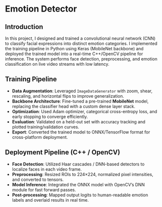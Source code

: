 # Emotion Detector 
## Introduction

In this project, I designed and trained a convolutional neural network (CNN) to classify facial expressions into distinct emotion categories. I implemented the training pipeline in Python using Keras (MobileNet backbone) and deployed the trained model into a real-time C++/OpenCV pipeline for inference. The system performs face detection, preprocessing, and emotion classification on live video streams with low latency.

## Training Pipeline

- **Data Augmentation**: Leveraged `ImageDataGenerator` with zoom, shear, rescaling, and horizontal flips to improve generalization.  
- **Backbone Architecture**: Fine-tuned a pre-trained **MobileNet** model, replacing the classifier head with a custom dense layer stack.  
- **Optimization**: Used Adam optimizer, categorical cross-entropy loss, and early stopping to converge efficiently.  
- **Evaluation**: Validated on a held-out set with accuracy tracking and plotted training/validation curves.  
- **Export**: Converted the trained model to ONNX/TensorFlow format for cross-platform deployment.  

## Deployment Pipeline (C++ / OpenCV)

- **Face Detection**: Utilized Haar cascades / DNN-based detectors to localize faces in each video frame.  
- **Preprocessing**: Resized ROIs to 224×224, normalized pixel intensities, and converted to tensors.  
- **Model Inference**: Integrated the ONNX model with OpenCV’s DNN module for fast forward passes.  
- **Post-processing**: Mapped output logits to human-readable emotion labels and overlaid results in real time.  
